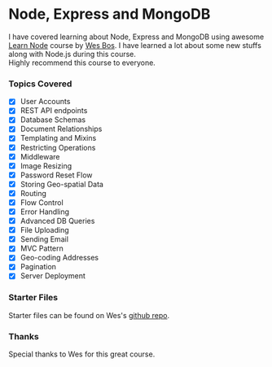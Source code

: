 # Node, Express and MongoDB

I have covered learning about Node, Express and MongoDB using awesome [Learn Node](https://learnnode.com/) course by [Wes Bos](@wesbos). I have learned a lot about some new stuffs along with Node.js during this course.  
Highly recommend this course to everyone.

### Topics Covered

- [x] User Accounts
- [x] REST API endpoints
- [x] Database Schemas
- [x] Document Relationships
- [x] Templating and Mixins
- [x] Restricting Operations
- [x] Middleware
- [x] Image Resizing
- [x] Password Reset Flow
- [x] Storing Geo-spatial Data
- [x] Routing
- [x] Flow Control
- [x] Error Handling
- [x] Advanced DB Queries
- [x] File Uploading
- [x] Sending Email
- [x] MVC Pattern
- [x] Geo-coding Addresses
- [x] Pagination
- [x] Server Deployment

### Starter Files

Starter files can be found on Wes's [github repo](https://github.com/wesbos/Learn-Node).

### Thanks

Special thanks to Wes for this great course.